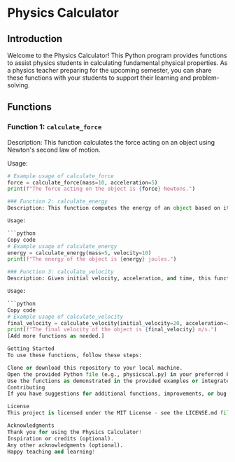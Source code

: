 # Physics Calculator

## Introduction

Welcome to the Physics Calculator! This Python program provides functions to assist physics students in calculating fundamental physical properties. As a physics teacher preparing for the upcoming semester, you can share these functions with your students to support their learning and problem-solving.

## Functions

### Function 1: `calculate_force`

Description: This function calculates the force acting on an object using Newton's second law of motion.

Usage:
```python
# Example usage of calculate_force
force = calculate_force(mass=10, acceleration=5)
print(f"The force acting on the object is {force} Newtons.")

### Function 2: calculate_energy
Description: This function computes the energy of an object based on its mass and velocity.

Usage:

```python
Copy code
# Example usage of calculate_energy
energy = calculate_energy(mass=5, velocity=10)
print(f"The energy of the object is {energy} joules.")

### Function 3: calculate_velocity
Description: Given initial velocity, acceleration, and time, this function calculates the final velocity of an object.

Usage:

```python
Copy code
# Example usage of calculate_velocity
final_velocity = calculate_velocity(initial_velocity=20, acceleration=2, time=3)
print(f"The final velocity of the object is {final_velocity} m/s.")
[Add more functions as needed.]

Getting Started
To use these functions, follow these steps:

Clone or download this repository to your local machine.
Open the provided Python file (e.g., physicscal.py) in your preferred Python environment.
Use the functions as demonstrated in the provided examples or integrate them into your own projects.
Contributing
If you have suggestions for additional functions, improvements, or bug fixes, feel free to contribute! Follow the guidelines in the CONTRIBUTING.md file.

License
This project is licensed under the MIT License - see the LICENSE.md file for details.

Acknowledgments
Thank you for using the Physics Calculator!
Inspiration or credits (optional).
Any other acknowledgments (optional).
Happy teaching and learning!
